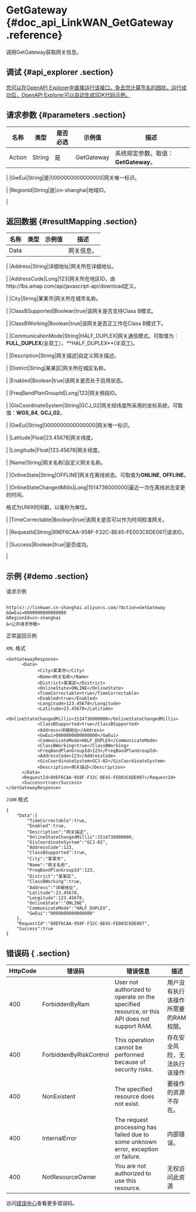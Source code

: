 # GetGateway {#doc_api_LinkWAN_GetGateway .reference}

调用GetGateway获取网关信息。

## 调试 {#api_explorer .section}

[您可以在OpenAPI Explorer中直接运行该接口，免去您计算签名的困扰。运行成功后，OpenAPI Explorer可以自动生成SDK代码示例。](https://api.aliyun.com/#product=LinkWAN&api=GetGateway&type=RPC&version=2018-12-30)

## 请求参数 {#parameters .section}

|名称|类型|是否必选|示例值|描述|
|--|--|----|---|--|
|Action|String|是|GetGateway|系统规定参数。取值：**GetGateway**。

 |
|GwEui|String|是|0000000000000000|网关唯一标识。

 |
|RegionId|String|是|cn-shanghai|地域ID。

 |

## 返回数据 {#resultMapping .section}

|名称|类型|示例值|描述|
|--|--|---|--|
|Data| | |网关信息。

 |
|Address|String|详细地址|网关所在详细地址。

 |
|AddressCode|Long|123|网关所在地区ID，由http://lbs.amap.com/api/javascript-api/download定义。

 |
|City|String|某某市|网关所在城市名称。

 |
|ClassBSupported|Boolean|true|该网关是否支持Class B模式。

 |
|ClassBWorking|Boolean|true|该网关是否正工作在Class B模式下。

 |
|CommunicationMode|String|HALF\_DUPLEX|网关通信模式。可取值为：**FULL\_DUPLEX**\(全双工）、\*\*HALF\_DUPLEX\*\*\(半双工\)。

 |
|Description|String|网关描述|自定义网关描述。

 |
|District|String|某某区|网关所在城区名称。

 |
|Enabled|Boolean|true|该网关是否处于启用状态。

 |
|FreqBandPlanGroupId|Long|123|网关频段ID。

 |
|GisCoordinateSystem|String|GCJ\_02|网关经纬度所采用的坐标系统，可取值：**WGS\_84**, **GCJ\_02**。

 |
|GwEui|String|0000000000000000|网关唯一标识。

 |
|Latitude|Float|23.45678|网关纬度。

 |
|Longitude|Float|123.45678|网关经度。

 |
|Name|String|网关名称|自定义网关名称。

 |
|OnlineState|String|OFFLINE|网关在离线状态。可取值为**ONLINE**, **OFFLINE**。

 |
|OnlineStateChangedMillis|Long|1514736000000|最近一次在离线状态变更的时间。

 格式为UNIX时间戳，以毫秒为单位。

 |
|TimeCorrectable|Boolean|true|该网关是否可以作为时间校准网关。

 |
|RequestId|String|89EF6CAA-958F-F32C-BE45-FE003C6DE097|请求ID。

 |
|Success|Boolean|true|是否成功。

 |

## 示例 {#demo .section}

请求示例

``` {#request_demo}

http(s)://linkwan.cn-shanghai.aliyuncs.com/?Action=GetGateway
&GwEui=0000000000000000
&RegionId=cn-shanghai
&<公共请求参数>

```

正常返回示例

`XML` 格式

``` {#xml_return_success_demo}
<GetGatewayResponse>
      <Data>
            <City>某某市</City>
            <Name>网关名称</Name>
            <District>某某区</District>
            <OnlineState>ONLINE</OnlineState>
            <TimeCorrectable>true</TimeCorrectable>
            <Enabled>true</Enabled>
            <Longitude>123.45678</Longitude>
            <Latitude>23.45678</Latitude>
            <OnlineStateChangedMillis>1514736000000</OnlineStateChangedMillis>
            <ClassBSupported>true</ClassBSupported>
            <Address>详细地址</Address>
            <GwEui>0000000000000000</GwEui>
            <CommunicateMode>HALF_DUPLEX</CommunicateMode>
            <ClassBWorking>true</ClassBWorking>
            <FreqBandPlanGroupId>123</FreqBandPlanGroupId>
            <AddressCode>123</AddressCode>
            <GisCoordinateSystem>GCJ-02</GisCoordinateSystem>
            <Description>网关描述</Description>
      </Data>
      <RequestId>89EF6CAA-958F-F32C-BE45-FE003C6DE097</RequestId>
      <Success>true</Success>
</GetGatewayResponse>
```

`JSON` 格式

``` {#json_return_success_demo}
{
	"Data":{
		"TimeCorrectable":true,
		"Enabled":true,
		"Description":"网关描述",
		"OnlineStateChangedMillis":1514736000000,
		"GisCoordinateSystem":"GCJ-02",
		"AddressCode":123,
		"ClassBSupported":true,
		"City":"某某市",
		"Name":"网关名称",
		"FreqBandPlanGroupId":123,
		"District":"某某区",
		"ClassBWorking":true,
		"Address":"详细地址",
		"Latitude":23.45678,
		"Longitude":123.45678,
		"OnlineState":"ONLINE",
		"CommunicateMode":"HALF_DUPLEX",
		"GwEui":"0000000000000000"
	},
	"RequestId":"89EF6CAA-958F-F32C-BE45-FE003C6DE097",
	"Success":true
}
```

## 错误码 { .section}

|HttpCode|错误码|错误信息|描述|
|--------|---|----|--|
|400|ForbiddenByRam|User not authorized to operate on the specified resource, or this API does not support RAM.|用户没有执行该操作所需要的RAM权限。|
|400|ForbiddenByRiskControl|This operation cannot be performed because of security risks.|存在安全风险，无法执行该操作|
|400|NonExistent|The specified resource does not exist.|要操作的资源不存在。|
|400|InternalError|The request processing has failed due to some unknown error, exception or failure.|内部错误。|
|400|NotResourceOwner|You are not authorized to use this resource.|无权访问此资源|

访问[错误中心](https://error-center.aliyun.com/status/product/LinkWAN)查看更多错误码。

